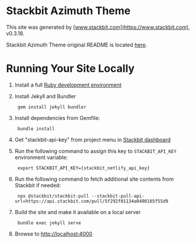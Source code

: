 # Stackbit Azimuth Theme

This site was generated by [www.stackbit.com](https://www.stackbit.com), v0.3.18.

Stackbit Azimuth Theme original README is located [here](./README.theme.md).

# Running Your Site Locally

1. Install a full [Ruby development environment](https://jekyllrb.com/docs/installation/)

1. Install Jekyll and Bundler

        gem install jekyll bundler

1. Install dependencies from Gemfile:

        bundle install

1. Get "stackbit-api-key" from project menu in [Stackbit dashboard](https://app.stackbit.com/dashboard)

1. Run the following command to assign this key to `STACKBIT_API_KEY` environment variable:

        export STACKBIT_API_KEY={stackbit_netlify_api_key}

1. Run the following command to fetch additional site contents from Stackbit if needed:

        npx @stackbit/stackbit-pull --stackbit-pull-api-url=https://api.stackbit.com/pull/5f292f01134a0400165f55d9

1. Build the site and make it available on a local server

        bundle exec jekyll serve

1. Browse to [http://localhost:4000](http://localhost:4000)

